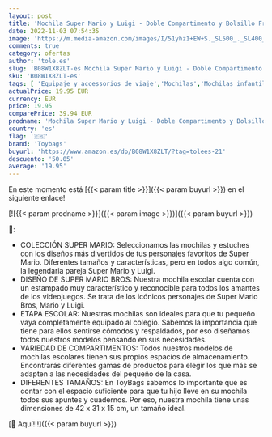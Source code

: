 ```yaml
---
layout: post
title: 'Mochila Super Mario y Luigi - Doble Compartimento y Bolsillo Frontal - Adaptable a Carro - Tirantes y Espalda Acolchados - Elementos Reflectantes - 42 x 31 x 15cm - ToyBags'
date: 2022-11-03 07:54:35
image: 'https://m.media-amazon.com/images/I/51yhz1+EW+S._SL500_._SL400_.jpg'
comments: true
category: ofertas
author: 'tole.es'
slug: 'B08W1X8ZLT-es Mochila Super Mario y Luigi - Doble Compartimento y...'
sku: 'B08W1X8ZLT-es'
tags: [ 'Equipaje y accessorios de viaje','Mochilas','Mochilas infantiles','Moda','mochila','toybags','🇪🇸', ]
actualPrice: 19.95 EUR
currency: EUR
price: 19.95
comparePrice: 39.94 EUR
prodname: 'Mochila Super Mario y Luigi - Doble Compartimento y Bolsillo Frontal - Adaptable a Carro - Tirantes y Espalda Acolchados - Elementos Reflectantes - 42 x 31 x 15cm - ToyBags'
country: 'es'
flag: '🇪🇸'
brand: 'Toybags'
buyurl: 'https://www.amazon.es/dp/B08W1X8ZLT/?tag=tolees-21'
descuento: '50.05'
average: '19.95'
---
```


En este momento está [{{< param title >}}]({{< param buyurl >}}) en el siguiente enlace!

[![{{< param prodname >}}]({{< param image >}})]({{< param buyurl >}})

🔎:

- COLECCIÓN SUPER MARIO: Seleccionamos las mochilas y estuches con los diseños más divertidos de tus personajes favoritos de Super Mario. Diferentes tamaños y características, pero en todos algo común, la legendaria pareja Super Mario y Luigi.
- DISEÑO DE SUPER MARIO BROS: Nuestra mochila escolar cuenta con un estampado muy característico y reconocible para todos los amantes de los videojuegos. Se trata de los icónicos personajes de Super Mario Bros, Mario y Luigi.
- ETAPA ESCOLAR: Nuestras mochilas son ideales para que tu pequeño vaya completamente equipado al colegio. Sabemos la importancia que tiene para ellos sentirse cómodos y respaldados, por eso diseñamos todos nuestros modelos pensando en sus necesidades.
- VARIEDAD DE COMPARTIMENTOS: Todos nuestros modelos de mochilas escolares tienen sus propios espacios de almacenamiento. Encontrarás diferentes gamas de productos para elegir los que más se adapten a las necesidades del pequeño de la casa.
- DIFERENTES TAMAÑOS: En ToyBags sabemos lo importante que es contar con el espacio suficiente para que tu hijo lleve en su mochila todos sus apuntes y cuadernos. Por eso, nuestra mochila tiene unas dimensiones de 42 x 31 x 15 cm, un tamaño ideal.

[🛒 Aquí!!!]({{< param buyurl >}})
